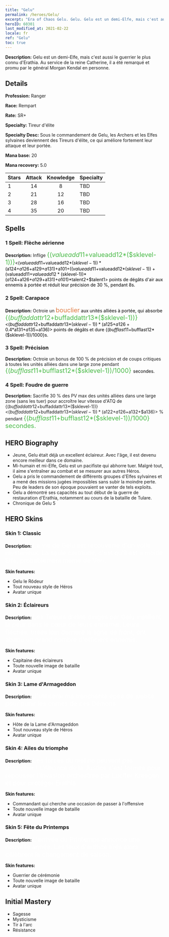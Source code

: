 ```yaml
---
title: "Gelu"
permalink: /heroes/Gelu/
excerpt: "Era of Chaos Gelu. Gelu. Gelu est un demi-Elfe, mais c'est aussi le guerrier le plus connu d'Erathia. Au service de la reine Catherine, il a été remarqué et promu par le général Morgan Kendal en personne."
heroID: 60301
last_modified_at: 2021-02-22
locale: fr
ref: "Gelu"
toc: true
---
```

 **Description:** Gelu est un demi-Elfe, mais c'est aussi le guerrier le plus connu d'Erathia. Au service de la reine Catherine, il a été remarqué et promu par le général Morgan Kendal en personne.
## Details
 **Profession:** Ranger

 **Race:** Rempart

 **Rate:** SR+

 **Specialty:** Tireur d'élite

 **Specialty Desc:** Sous le commandement de Gelu, les Archers et les Elfes sylvaines deviennent des Tireurs d'élite, ce qui améliore fortement leur attaque et leur portée.

 **Mana base:** 20

 **Mana recovery:** 5.0


  | Stars   |     Attack     |    Knowledge   |      Specialty     |
  |---------|:---------------:|:---------------:|--------------------|
  |    1    | 14 | 8 | TBD |
  |    2    | 21 | 12 | TBD |
  |    3    | 28 | 16 | TBD |
  |    4    | 35 | 20 | TBD |

## Spells
### 1 Spell: Flèche aérienne
 **Description:** Inflige <span style="color: #48b946;font-size:20px">{($valueadd11+$valueadd12*($sklevel-1))}</span><span style="color: black"><($valueadd11+$valueadd12*($sklevel-1))*($a124+$a126+$a129+$a131)+$a101+(($valueadd11+$valueadd12*($sklevel-1))+($valueadd11+$valueadd12*($sklevel-1))*($a124+$a126+$a129+$a131)+$a101)*$talent2+$talent1> points de dégâts d'air aux ennemis à portée et réduit leur précision de 30 %, pendant 8s.

### 2 Spell: Carapace
 **Description:** Octroie un <span style="color: #e07c44;font-size:20px">bouclier</span><span style="color: black"> aux unités alliées à portée, qui absorbe <span style="color: #48b946;font-size:20px">{($buffaddattr12+$buffaddattr13*($sklevel-1))}</span><span style="color: black"><($buffaddattr12+$buffaddattr13*($sklevel-1))*($a125+$a126+0.4*$a131+$a135+$a136)> points de dégâts et dure {($bufflast11+$bufflast12*($sklevel-1))/1000}s.

### 3 Spell: Précision
 **Description:** Octroie un bonus de 100 % de précision et de coups critiques à toutes les unités alliées dans une large zone pendant <span style="color: #48b946;font-size:20px">{($bufflast11+$bufflast12*($sklevel-1))/1000} </span><span style="color: black">secondes.

### 4 Spell: Foudre de guerre
 **Description:** Sacrifie 30 % des PV max des unités alliées dans une large zone (sans les tuer) pour accroître leur vitesse d'ATQ de {($buffaddattr12+$buffaddattr13*($sklevel-1))}<($buffaddattr12+$buffaddattr13*($sklevel-1))*($a122+$a126+$a132+$a136)> % pendant <span style="color: #48b946;font-size:20px">{($bufflast11+$bufflast12*($sklevel-1))/1000} secondes.</span><span style="color: black">


## HERO Biography
   - Jeune, Gelu était déjà un excellent éclaireur. Avec l'âge, il est devenu encore meilleur dans ce domaine.
   - Mi-humain et mi-Elfe, Gelu est un pacifiste qui abhorre tuer. Malgré tout, il aime s'entraîner au combat et se mesurer aux autres Héros.
   - Gelu a pris le commandement de différents groupes d'Elfes sylvaines et a mené des missions jugées impossibles sans subir la moindre perte. Peu de leaders de son époque pouvaient se vanter de tels exploits.
   - Gelu a démontré ses capacités au tout début de la guerre de restauration d'Erathia, notamment au cours de la bataille de Tulare.
   - Chronique de Gelu 5

## HERO Skins
### Skin 1: **Classic**

 **Description:** <span style="color: #ffffff;font-size:20px">La vie de Gelu est recouverte d'un voile mystérieux. La seule certitude, c'est qu'il est à moitié Elfe, probablement même de Vori. </span>

 **Skin features:** 

   - Gelu le Rôdeur
   - Tout nouveau style de Héros
   - Avatar unique

### Skin 2: **Éclaireurs**

 **Description:** <span style="color: #ffffff;font-size:20px">Les Tireurs d'élite dirigés par Gelu instillent la peur dans le cœur de leurs ennemis. Leurs flèches, tirées loin derrière la ligne de front, ont abattu un grand nombre d'officiers ennemis. </span>

 **Skin features:** 

   - Capitaine des éclaireurs
   - Toute nouvelle image de bataille
   - Avatar unique

### Skin 3: **Lame d'Armageddon**

 **Description:** <span style="color: #ffffff;font-size:20px">J'utiliserai ma tranchante épée de justice pour punir les crimes de ces Démons. </span>

 **Skin features:** 

   - Hôte de la Lame d'Armageddon
   - Tout nouveau style de Héros
   - Avatar unique

### Skin 4: **Ailes du triomphe**

 **Description:** <span style="color: #ffffff;font-size:20px">Les forces du mal ne peuvent pas triompher ! L'Alliance de la Justice s'est formée pour repousser l'invasion orchestrée par Lucifer Kreegan et pour protéger Erathia.</span>

 **Skin features:** 

   - Commandant qui cherche une occasion de passer à l'offensive
   - Toute nouvelle image de bataille
   - Avatar unique

### Skin 5: **Fête du Printemps**

 **Description:** <span style="color: #ffffff;font-size:20px">L'arrivée du Printemps annonce une nouvelle année. Les feux d'artifice tirés alors célèbrent le changement de saison.</span>

 **Skin features:** 

   - Guerrier de cérémonie
   - Toute nouvelle image de bataille
   - Avatar unique


## Initial Mastery
   - Sagesse
   - Mysticisme
   - Tir à l'arc
   - Résistance
